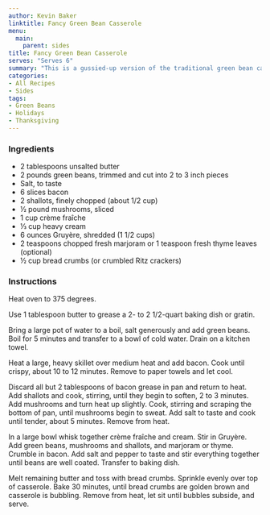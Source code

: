 ```yaml
---
author: Kevin Baker
linktitle: Fancy Green Bean Casserole
menu:
  main:
    parent: sides
title: Fancy Green Bean Casserole
serves: "Serves 6"
summary: "This is a gussied-up version of the traditional green bean casserole: fresh green beans, crème fraîche and sauteed mushrooms instead of canned cream of mushroom soup, bacon and Gruyere for added savoriness, and buttered breadcrumbs instead of canned French fried onions."
categories:
- All Recipes
- Sides
tags:
- Green Beans
- Holidays
- Thanksgiving
---
```

### Ingredients

<div class="ingredient-list">

* 2 tablespoons unsalted butter  
* 2 pounds green beans, trimmed and cut into 2 to 3 inch pieces  
* Salt, to taste  
* 6 slices bacon  
* 2 shallots, finely chopped (about 1/2 cup)  
* ½ pound mushrooms, sliced  
* 1 cup crème fraîche  
* ⅓ cup heavy cream  
* 6 ounces Gruyère, shredded (1 1/2 cups)  
* 2 teaspoons chopped fresh marjoram or 1 teaspoon fresh thyme leaves (optional)  
* ½ cup bread crumbs (or crumbled Ritz crackers)  

</div>

### Instructions
Heat oven to 375 degrees. 

Use 1 tablespoon butter to grease a 2- to 2 1/2-quart baking dish or gratin.

Bring a large pot of water to a boil, salt generously and add green beans. Boil for 5 minutes and transfer to a bowl of cold water. Drain on a kitchen towel.

Heat a large, heavy skillet over medium heat and add bacon. Cook until crispy, about 10 to 12 minutes. Remove to paper towels and let cool.

Discard all but 2 tablespoons of bacon grease in pan and return to heat. Add shallots and cook, stirring, until they begin to soften, 2 to 3 minutes. Add mushrooms and turn heat up slightly. Cook, stirring and scraping the bottom of pan, until mushrooms begin to sweat. Add salt to taste and cook until tender, about 5 minutes. Remove from heat.

In a large bowl whisk together crème fraîche and cream. Stir in Gruyère. Add green beans, mushrooms and shallots, and marjoram or thyme. Crumble in bacon. Add salt and pepper to taste and stir everything together until beans are well coated. Transfer to baking dish.

Melt remaining butter and toss with bread crumbs. Sprinkle evenly over top of casserole. Bake 30 minutes, until bread crumbs are golden brown and casserole is bubbling. Remove from heat, let sit until bubbles subside, and serve.